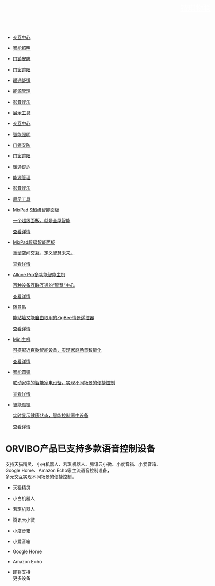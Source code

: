 <html lang="zh-CN" xml:lang="zh-CN">
 <head>
  <meta charset="UTF-8" />
  <title>智能照明系统，智能安防系统，智能影音系统，门窗遮阳系统|铵琪物联</title>
  <link rel="stylesheet" type="text/css" href="global_ch-c3fd5368e5.css" />
  <link rel="stylesheet" type="text/css" href="http://static.orvibo.com/guanwang_second/front/css/orvibo-058bcc0a63.css" />
  <link rel="stylesheet" type="text/css" href="http://static.orvibo.com/guanwang_second/front/css/product_list-7f1b9b8c90.css" />

 </head>
 <body>
  <header class="header">
   <div class="content clear" style="width:1200px;min-width: 1200px;padding:0">
    <a href="anqi.link" style="line-height: 50px; color:white;font-size:24px;">铵琪物联</a>
   </div>
  </header>
  <div class="product_list_container">
   <nav id="top_icon_nav">
    <ul class="clear nav">
     <li onclick="initPage(6);" data-tab="6" class="active"><a href="#6"><i class="icon1"></i><p>交互中心</p></a></li>
     <li onclick="initPage(1);" data-tab="1" class=""><a href="#1"><i class="icon2"></i><p>智能照明</p></a></li>
     <li onclick="initPage(2);" data-tab="2" class=""><a href="#2"><i class="icon3"></i><p>门锁安防</p></a></li>
     <li onclick="initPage(3);" data-tab="3"><a href="#3"><i class="icon4"></i><p>门窗遮阳</p></a></li>
     <li onclick="initPage(4);" data-tab="4"><a href="#4"><i class="icon5"></i><p>暖通舒适</p></a></li>
     <li onclick="initPage(7);" data-tab="7"><a href="#7"><i class="icon6"></i><p>能源管理</p></a></li>
     <li onclick="initPage(5);" data-tab="5"><a href="#5"><i class="icon7"></i><p>影音娱乐</p></a></li>
     <li onclick="initPage(8);" data-tab="8" style="margin-right: 0;"><a href="#8"><i class="icon8"></i><p>展示工具</p></a></li>
    </ul>
   </nav>
   <nav class="top_nav" id="top_nav">
    <ul class="clear nav">
     <li onclick="initPage(6);" data-tab="6" class="active"><a href="#6"><p>交互中心</p></a></li>
     <li onclick="initPage(1);" data-tab="1" class=""><a href="#1"><p>智能照明</p></a></li>
     <li onclick="initPage(2);" data-tab="2" class=""><a href="#2"><p>门锁安防</p></a></li>
     <li onclick="initPage(3);" data-tab="3"><a href="#3"><p>门窗遮阳</p></a></li>
     <li onclick="initPage(4);" data-tab="4"><a href="#4"><p>暖通舒适</p></a></li>
     <li onclick="initPage(7);" data-tab="7"><a href="#7"><p>能源管理</p></a></li>
     <li onclick="initPage(5);" data-tab="5"><a href="#5"><p>影音娱乐</p></a></li>
     <li onclick="initPage(8);" data-tab="8" style="margin-right: 0;"><a href="#8"><p>展示工具</p></a></li>
    </ul>
   </nav>
   <div class="main clear">
    <div class="list" data-id="6" style="display: block;">
     <ul class="clear">
      <li class="clear"><a href="/cn/product/mixpad_s.html" class="block">
        <div class="left">
         <p class="title">MixPad S超级智能面板</p>
         <p class="text">一个超级面板，就是全屋智能</p>
        </div>
        <div class="right">
         <img class="lazy" data-original="https://static.orvibo.com/guanwang_second/front/common/images/product_cover/mixpad_s-2b7567fb69.jpg" alt="" src="https://static.orvibo.com/guanwang_second/front/common/images/product_cover/mixpad_s-2b7567fb69.jpg" style="" />
        </div></a><a href="/cn/product/mixpad_s.html" class="button">查看详情</a></li>
      <li class="clear"><a href="/cn/product/mixpad.html" class="block">
        <div class="left">
         <p class="title">MixPad超级智能面板</p>
         <p class="text">重塑空间交互，定义智慧未来。</p>
        </div>
        <div class="right">
         <img class="lazy" data-original="https://static.orvibo.com/guanwang_second/front/common/images/product_cover/105-ef7d65c6d9.jpg" alt="" src="https://static.orvibo.com/guanwang_second/front/common/images/product_cover/105-ef7d65c6d9.jpg" style="" />
        </div></a><a href="/cn/product/mixpad.html" class="button">查看详情</a></li>
      <li class="clear"><a href="/cn/product/allonePro.html" class="block">
        <div class="left">
         <p class="title">Allone Pro多功能智能主机</p>
         <p class="text">百种设备互联互通的“智慧“中心</p>
        </div>
        <div class="right">
         <img class="lazy" data-original="https://static.orvibo.com/guanwang_second/front/common/images/product_cover/102-3a0755ad98.jpg" alt="" src="https://static.orvibo.com/guanwang_second/front/common/images/product_cover/102-3a0755ad98.jpg" style="" />
        </div></a><a href="/cn/product/allonePro.html" class="button">查看详情</a></li>
      <li class="clear"><a href="/cn/product/tie.html" class="block">
        <div class="left">
         <p class="title">随意贴</p>
         <p class="text">能贴墙又能自由取用的ZigBee情景遥控器</p>
        </div>
        <div class="right">
         <img class="lazy" data-original="https://static.orvibo.com/guanwang_second/front/common/images/product_cover/103-4575f05adc.jpg" alt="" src="https://static.orvibo.com/guanwang_second/front/common/images/product_cover/103-4575f05adc.jpg" style="" />
        </div></a><a href="/cn/product/tie.html" class="button">查看详情</a></li>
      <li class="clear"><a href="/cn/product/miniHost.html" class="block">
        <div class="left">
         <p class="title">Mini主机</p>
         <p class="text">可搭配近百款智能设备，实现家庭场景智能化</p>
        </div>
        <div class="right">
         <img class="lazy" data-original="https://static.orvibo.com/guanwang_second/front/common/images/product_cover/101-a86253e8b4.jpg" alt="" src="data:image/png;base64,iVBORw0KGgoAAAANSUhEUgAAAAEAAAABCAYAAAAfFcSJAAAAAXNSR0IArs4c6QAAAARnQU1BAACxjwv8YQUAAAAJcEhZcwAADsQAAA7EAZUrDhsAAAANSURBVBhXYzh8+PB/AAffA0nNPuCLAAAAAElFTkSuQmCC" />
        </div></a><a href="/cn/product/miniHost.html" class="button">查看详情</a></li>
      <li class="clear"><a href="/cn/product/roundmirror.html" class="block">
        <div class="left">
         <p class="title">智能圆镜</p>
         <p class="text">联动家中的智能家电设备，实现不同场景的便捷控制</p>
        </div>
        <div class="right">
         <img class="lazy" data-original="https://static.orvibo.com/guanwang_second/front/common/images/product_cover/108-258e61781a.jpg" alt="" src="data:image/png;base64,iVBORw0KGgoAAAANSUhEUgAAAAEAAAABCAYAAAAfFcSJAAAAAXNSR0IArs4c6QAAAARnQU1BAACxjwv8YQUAAAAJcEhZcwAADsQAAA7EAZUrDhsAAAANSURBVBhXYzh8+PB/AAffA0nNPuCLAAAAAElFTkSuQmCC" />
        </div></a><a href="/cn/product/roundmirror.html" class="button">查看详情</a></li>
      <li class="clear"><a href="/cn/product/mirror.html" class="block">
        <div class="left">
         <p class="title">智能魔镜</p>
         <p class="text">实时显示健康状态，智能控制家中设备</p>
        </div>
        <div class="right">
         <img class="lazy" data-original="https://static.orvibo.com/guanwang_second/front/common/images/product_cover/104-c0e6a79247.jpg" alt="" src="data:image/png;base64,iVBORw0KGgoAAAANSUhEUgAAAAEAAAABCAYAAAAfFcSJAAAAAXNSR0IArs4c6QAAAARnQU1BAACxjwv8YQUAAAAJcEhZcwAADsQAAA7EAZUrDhsAAAANSURBVBhXYzh8+PB/AAffA0nNPuCLAAAAAElFTkSuQmCC" />
        </div></a><a href="/cn/product/mirror.html" class="button">查看详情</a></li>
     </ul>
    </div>
    <div class="list" data-id="1" style="display: none;">
     <ul class="clear">
      <li class="clear"><a href="/cn/product/jirui.html" class="block">
        <div class="left">
         <p class="title">极锐系列智能开关</p>
         <p class="text">一万小时打造的智能开关，媲美iPhone工艺和品质</p>
        </div>
        <div class="right">
         <img class="lazy" data-original="https://static.orvibo.com/guanwang_second/front/common/images/product_cover/201-4df8b832d0.jpg" alt="" src="https://static.orvibo.com/guanwang_second/front/common/images/product_cover/201-4df8b832d0.jpg" style="" />
        </div></a><a href="/cn/product/jirui.html" class="button">查看详情</a></li>
      <li class="clear"><a href="/cn/product/lightstripe.html" class="block">
        <div class="left">
         <p class="title">智能幻彩灯带</p>
         <p class="text">主照明级别高亮度输出，AI智能识音，光随乐动</p>
        </div>
        <div class="right">
         <img class="lazy" data-original="https://static.orvibo.com/guanwang_second/front/common/images/product_cover/216-313ad51bb5.jpg" alt="" src="https://static.orvibo.com/guanwang_second/front/common/images/product_cover/216-313ad51bb5.jpg" style="" />
        </div></a><a href="/cn/product/lightstripe.html" class="button">查看详情</a></li>
      <li class="clear"><a href="/cn/product/touchclassic.html" class="block">
        <div class="left">
         <p class="title">Touch Classic系列智能开关</p>
         <p class="text">3D深度钢化玻璃面板，0.3毫秒极速响应，一键开关全屋灯光</p>
        </div>
        <div class="right">
         <img class="lazy" data-original="https://static.orvibo.com/guanwang_second/front/common/images/product_cover/202-69e1045dc5.jpg" alt="" src="https://static.orvibo.com/guanwang_second/front/common/images/product_cover/202-69e1045dc5.jpg" style="" />
        </div></a><a href="/cn/product/touchclassic.html" class="button">查看详情</a></li>
      <li class="clear"><a href="/cn/product/jiguang.html" class="block">
        <div class="left">
         <p class="title">极光系列智能开关</p>
         <p class="text">精雕工艺超薄玻璃面板，通透蓝色夜光</p>
        </div>
        <div class="right">
         <img class="lazy" data-original="https://static.orvibo.com/guanwang_second/front/common/images/product_cover/203-22dfe92e33.jpg" alt="" src="https://static.orvibo.com/guanwang_second/front/common/images/product_cover/203-22dfe92e33.jpg" style="" />
        </div></a><a href="/cn/product/jiguang.html" class="button">查看详情</a></li>
      <li class="clear"><a href="/cn/product/baijin.html" class="block">
        <div class="left">
         <p class="title">白金系列智能开关</p>
         <p class="text">宛若白色钢琴烤漆机身，高灵敏电容式触摸</p>
        </div>
        <div class="right">
         <img class="lazy" data-original="https://static.orvibo.com/guanwang_second/front/common/images/product_cover/204-4d2b3646ae.jpg" alt="" src="data:image/png;base64,iVBORw0KGgoAAAANSUhEUgAAAAEAAAABCAYAAAAfFcSJAAAAAXNSR0IArs4c6QAAAARnQU1BAACxjwv8YQUAAAAJcEhZcwAADsQAAA7EAZUrDhsAAAANSURBVBhXYzh8+PB/AAffA0nNPuCLAAAAAElFTkSuQmCC" />
        </div></a><a href="/cn/product/baijin.html" class="button">查看详情</a></li>
      <li class="clear"><a href="/cn/product/rgb_controller.html" class="block">
        <div class="left">
         <p class="title">RGB控制盒</p>
         <p class="text">轻松调节灯光的颜色和色温</p>
        </div>
        <div class="right">
         <img class="lazy" data-original="https://static.orvibo.com/guanwang_second/front/common/images/product_cover/215-3b8d488cc5.jpg" alt="" src="data:image/png;base64,iVBORw0KGgoAAAANSUhEUgAAAAEAAAABCAYAAAAfFcSJAAAAAXNSR0IArs4c6QAAAARnQU1BAACxjwv8YQUAAAAJcEhZcwAADsQAAA7EAZUrDhsAAAANSURBVBhXYzh8+PB/AAffA0nNPuCLAAAAAElFTkSuQmCC" />
        </div></a><a href="/cn/product/rgb_controller.html" class="button">查看详情</a></li>
     </ul>
    </div>
    <div class="list" data-id="2" style="display: none;">
     <ul class="clear">
      <li class="clear"><a href="/cn/product/c1/index.html" class="block">
        <div class="left">
         <p class="title">智能门锁 C1</p>
         <p class="text">9大硬科技，创造极致安全和智能体验</p>
        </div>
        <div class="right">
         <img class="lazy" data-original="https://static.orvibo.com/guanwang_second/front/common/images/product_cover/C1-d77500a908.jpg" alt="" src="https://static.orvibo.com/guanwang_second/front/common/images/product_cover/C1-d77500a908.jpg" style="" />
        </div></a><a href="/cn/product/c1/index.html" class="button">查看详情</a></li>
      <li class="clear"><a href="/cn/product/t1/index.html" class="block">
        <div class="left">
         <p class="title">智能门锁 T1</p>
         <p class="text">0.3秒极速解锁，500天超长续航，255个扩展传感器，iF金奖团队设计</p>
        </div>
        <div class="right">
         <img class="lazy" data-original="https://static.orvibo.com/guanwang_second/front/common/images/product_cover/301-a51f36c452.jpg" alt="" src="https://static.orvibo.com/guanwang_second/front/common/images/product_cover/301-a51f36c452.jpg" style="" />
        </div></a><a href="/cn/product/t1/index.html" class="button">查看详情</a></li>
      <li class="clear"><a href="/cn/product/t1c/index.html" class="block">
        <div class="left">
         <p class="title">智能门锁 T1C</p>
         <p class="text">极致安全，气质不凡</p>
        </div>
        <div class="right">
         <img class="lazy" data-original="https://static.orvibo.com/guanwang_second/front/common/images/product_cover/319-f48813e77f.jpg" alt="" src="https://static.orvibo.com/guanwang_second/front/common/images/product_cover/319-f48813e77f.jpg" style="" />
        </div></a><a href="/cn/product/t1c/index.html" class="button">查看详情</a></li>
      <li class="clear"><a href="/cn/product/xiaoou.html" class="block">
        <div class="left">
         <p class="title">小欧智能摄像机</p>
         <p class="text">能听能说能看，手机远程观看</p>
        </div>
        <div class="right">
         <img class="lazy" data-original="https://static.orvibo.com/guanwang_second/front/common/images/product_cover/303-5b103aa78e.jpg" alt="" src="https://static.orvibo.com/guanwang_second/front/common/images/product_cover/303-5b103aa78e.jpg" style="" />
        </div></a><a href="/cn/product/xiaoou.html" class="button">查看详情</a></li>
      <li class="clear"><a href="/cn/product/yuntai.html" class="block">
        <div class="left">
         <p class="title">智能云台摄像机</p>
         <p class="text">高清画质 360&deg;全景巡航 ，看得清更看得全</p>
        </div>
        <div class="right">
         <img class="lazy" data-original="https://static.orvibo.com/guanwang_second/front/common/images/product_cover/304-b3cdbd0735.jpg" alt="" src="data:image/png;base64,iVBORw0KGgoAAAANSUhEUgAAAAEAAAABCAYAAAAfFcSJAAAAAXNSR0IArs4c6QAAAARnQU1BAACxjwv8YQUAAAAJcEhZcwAADsQAAA7EAZUrDhsAAAANSURBVBhXYzh8+PB/AAffA0nNPuCLAAAAAElFTkSuQmCC" />
        </div></a><a href="/cn/product/yuntai.html" class="button">查看详情</a></li>
      <li class="clear"><a href="/cn/product/chuanganqi.html" class="block">
        <div class="left">
         <p class="title">传感器接入盒</p>
         <p class="text">可让传统有线传感器与欧瑞博支持的智能产品实现互联互通</p>
        </div>
        <div class="right">
         <img class="lazy" data-original="https://static.orvibo.com/guanwang_second/front/common/images/product_cover/305-3b8d488cc5.jpg" alt="" src="data:image/png;base64,iVBORw0KGgoAAAANSUhEUgAAAAEAAAABCAYAAAAfFcSJAAAAAXNSR0IArs4c6QAAAARnQU1BAACxjwv8YQUAAAAJcEhZcwAADsQAAA7EAZUrDhsAAAANSURBVBhXYzh8+PB/AAffA0nNPuCLAAAAAElFTkSuQmCC" />
        </div></a><a href="/cn/product/chuanganqi.html" class="button">查看详情</a></li>
      <li class="clear"><a href="/cn/product/safepackage.html" class="block">
        <div class="left">
         <p class="title">安防套件</p>
         <p class="text">全方位守护家庭安全</p>
        </div>
        <div class="right">
         <img class="lazy" data-original="https://static.orvibo.com/guanwang_second/front/common/images/product_cover/302-415a29de40.jpg" alt="" src="data:image/png;base64,iVBORw0KGgoAAAANSUhEUgAAAAEAAAABCAYAAAAfFcSJAAAAAXNSR0IArs4c6QAAAARnQU1BAACxjwv8YQUAAAAJcEhZcwAADsQAAA7EAZUrDhsAAAANSURBVBhXYzh8+PB/AAffA0nNPuCLAAAAAElFTkSuQmCC" />
        </div></a><a href="/cn/product/safepackage.html" class="button">查看详情</a></li>
      <li class="clear"><a href="/cn/product/doorsensor.html" class="block">
        <div class="left">
         <p class="title">门窗传感器</p>
         <p class="text">时刻感应门窗的开关状态</p>
        </div>
        <div class="right">
         <img class="lazy" data-original="https://static.orvibo.com/guanwang_second/front/common/images/product_cover/307-d9e32d883f.jpg" alt="" src="data:image/png;base64,iVBORw0KGgoAAAANSUhEUgAAAAEAAAABCAYAAAAfFcSJAAAAAXNSR0IArs4c6QAAAARnQU1BAACxjwv8YQUAAAAJcEhZcwAADsQAAA7EAZUrDhsAAAANSURBVBhXYzh8+PB/AAffA0nNPuCLAAAAAElFTkSuQmCC" />
        </div></a><a href="/cn/product/doorsensor.html" class="button">查看详情</a></li>
      <li class="clear"><a href="/cn/product/bodysensor.html" class="block">
        <div class="left">
         <p class="title">人体传感器</p>
         <p class="text">灵敏感应异常移动</p>
        </div>
        <div class="right">
         <img class="lazy" data-original="https://static.orvibo.com/guanwang_second/front/common/images/product_cover/306-3ff76e1b0a.jpg" alt="" src="data:image/png;base64,iVBORw0KGgoAAAANSUhEUgAAAAEAAAABCAYAAAAfFcSJAAAAAXNSR0IArs4c6QAAAARnQU1BAACxjwv8YQUAAAAJcEhZcwAADsQAAA7EAZUrDhsAAAANSURBVBhXYzh8+PB/AAffA0nNPuCLAAAAAElFTkSuQmCC" />
        </div></a><a href="/cn/product/bodysensor.html" class="button">查看详情</a></li>
      <li class="clear"><a href="/cn/product/temp_hum_sensor.html" class="block">
        <div class="left">
         <p class="title">温湿度传感器</p>
         <p class="text">实时感应室内温湿度，联动创造舒适家居环境</p>
        </div>
        <div class="right">
         <img class="lazy" data-original="https://static.orvibo.com/guanwang_second/front/common/images/product_cover/308-68a450fefc.jpg" alt="" src="data:image/png;base64,iVBORw0KGgoAAAANSUhEUgAAAAEAAAABCAYAAAAfFcSJAAAAAXNSR0IArs4c6QAAAARnQU1BAACxjwv8YQUAAAAJcEhZcwAADsQAAA7EAZUrDhsAAAANSURBVBhXYzh8+PB/AAffA0nNPuCLAAAAAElFTkSuQmCC" />
        </div></a><a href="/cn/product/temp_hum_sensor.html" class="button">查看详情</a></li>
      <li class="clear"><a href="/cn/product/co_alarm.html" class="block">
        <div class="left">
         <p class="title">智能一氧化碳报警器</p>
         <p class="text">灵敏检测一氧化碳浓度，异常立即报警提醒</p>
        </div>
        <div class="right">
         <img class="lazy" data-original="https://static.orvibo.com/guanwang_second/front/common/images/product_cover/309-1c51a9f46e.jpg" alt="" src="data:image/png;base64,iVBORw0KGgoAAAANSUhEUgAAAAEAAAABCAYAAAAfFcSJAAAAAXNSR0IArs4c6QAAAARnQU1BAACxjwv8YQUAAAAJcEhZcwAADsQAAA7EAZUrDhsAAAANSURBVBhXYzh8+PB/AAffA0nNPuCLAAAAAElFTkSuQmCC" />
        </div></a><a href="/cn/product/co_alarm.html" class="button">查看详情</a></li>
      <li class="clear"><a href="/cn/product/gas_sensor.html" class="block">
        <div class="left">
         <p class="title">智能可燃气体传感器</p>
         <p class="text">检测燃气浓度，超大音鸣报警，异常早知晓</p>
        </div>
        <div class="right">
         <img class="lazy" data-original="https://static.orvibo.com/guanwang_second/front/common/images/product_cover/311-77e487fd32.jpg" alt="" src="data:image/png;base64,iVBORw0KGgoAAAANSUhEUgAAAAEAAAABCAYAAAAfFcSJAAAAAXNSR0IArs4c6QAAAARnQU1BAACxjwv8YQUAAAAJcEhZcwAADsQAAA7EAZUrDhsAAAANSURBVBhXYzh8+PB/AAffA0nNPuCLAAAAAElFTkSuQmCC" />
        </div></a><a href="/cn/product/gas_sensor.html" class="button">查看详情</a></li>
      <li class="clear"><a href="/cn/product/photoelectric_alarm.html" class="block">
        <div class="left">
         <p class="title">智能光电烟雾报警器</p>
         <p class="text">实时监测烟雾发生，阻止危险扩散蔓延</p>
        </div>
        <div class="right">
         <img class="lazy" data-original="https://static.orvibo.com/guanwang_second/front/common/images/product_cover/312-cddf176d22.jpg" alt="" src="data:image/png;base64,iVBORw0KGgoAAAANSUhEUgAAAAEAAAABCAYAAAAfFcSJAAAAAXNSR0IArs4c6QAAAARnQU1BAACxjwv8YQUAAAAJcEhZcwAADsQAAA7EAZUrDhsAAAANSURBVBhXYzh8+PB/AAffA0nNPuCLAAAAAElFTkSuQmCC" />
        </div></a><a href="/cn/product/photoelectric_alarm.html" class="button">查看详情</a></li>
      <li class="clear"><a href="/cn/product/water_alarm.html" class="block">
        <div class="left">
         <p class="title">智能水浸报警器</p>
         <p class="text">实时感应水体，联动传感解决溢水漏水难题</p>
        </div>
        <div class="right">
         <img class="lazy" data-original="https://static.orvibo.com/guanwang_second/front/common/images/product_cover/313-ce5311b947.jpg" alt="" src="data:image/png;base64,iVBORw0KGgoAAAANSUhEUgAAAAEAAAABCAYAAAAfFcSJAAAAAXNSR0IArs4c6QAAAARnQU1BAACxjwv8YQUAAAAJcEhZcwAADsQAAA7EAZUrDhsAAAANSURBVBhXYzh8+PB/AAffA0nNPuCLAAAAAElFTkSuQmCC" />
        </div></a><a href="/cn/product/water_alarm.html" class="button">查看详情</a></li>
      <li class="clear"><a href="/cn/product/sos.html" class="block">
        <div class="left">
         <p class="title">SOS紧急按钮</p>
         <p class="text">当老人小孩遇险，一键紧急求救</p>
        </div>
        <div class="right">
         <img class="lazy" data-original="https://static.orvibo.com/guanwang_second/front/common/images/product_cover/314-b4fea762af.jpg" alt="" src="data:image/png;base64,iVBORw0KGgoAAAANSUhEUgAAAAEAAAABCAYAAAAfFcSJAAAAAXNSR0IArs4c6QAAAARnQU1BAACxjwv8YQUAAAAJcEhZcwAADsQAAA7EAZUrDhsAAAANSURBVBhXYzh8+PB/AAffA0nNPuCLAAAAAElFTkSuQmCC" />
        </div></a><a href="/cn/product/sos.html" class="button">查看详情</a></li>
     </ul>
    </div>
    <div class="list" data-id="4" style="display: none;">
     <ul class="clear">
      <li class="clear"><a href="/cn/product/airmasterpro.html" class="block">
        <div class="left">
         <p class="title">AirMaster 中央空调智能升级套件</p>
         <p class="text">让中央空调用户得到超乎想象的便捷</p>
        </div>
        <div class="right">
         <img class="lazy" data-original="https://static.orvibo.com/guanwang_second/front/common/images/product_cover/505-1f962bf5b8.jpg" alt="" src="data:image/png;base64,iVBORw0KGgoAAAANSUhEUgAAAAEAAAABCAYAAAAfFcSJAAAAAXNSR0IArs4c6QAAAARnQU1BAACxjwv8YQUAAAAJcEhZcwAADsQAAA7EAZUrDhsAAAANSURBVBhXYzh8+PB/AAffA0nNPuCLAAAAAElFTkSuQmCC" />
        </div></a><a href="/cn/product/airmasterpro.html" class="button">查看详情</a></li>
      <li class="clear"><a href="/cn/product/air_pannel.html" class="block">
        <div class="left">
         <p class="title">空调面板</p>
         <p class="text">智能远程控制空调，联动调节温度</p>
        </div>
        <div class="right">
         <img class="lazy" data-original="https://static.orvibo.com/guanwang_second/front/common/images/product_cover/502-961cdc6cc3.jpg" alt="" src="data:image/png;base64,iVBORw0KGgoAAAANSUhEUgAAAAEAAAABCAYAAAAfFcSJAAAAAXNSR0IArs4c6QAAAARnQU1BAACxjwv8YQUAAAAJcEhZcwAADsQAAA7EAZUrDhsAAAANSURBVBhXYzh8+PB/AAffA0nNPuCLAAAAAElFTkSuQmCC" />
        </div></a><a href="/cn/product/air_pannel.html" class="button">查看详情</a></li>
      <li class="clear"><a href="/cn/product/dinuan.html" class="block">
        <div class="left">
         <p class="title">地暖面板</p>
         <p class="text">更聪明的供暖方案，舒适节能，持家有道</p>
        </div>
        <div class="right">
         <img class="lazy" data-original="https://static.orvibo.com/guanwang_second/front/common/images/product_cover/504-13dd688eee.jpg" alt="" src="data:image/png;base64,iVBORw0KGgoAAAANSUhEUgAAAAEAAAABCAYAAAAfFcSJAAAAAXNSR0IArs4c6QAAAARnQU1BAACxjwv8YQUAAAAJcEhZcwAADsQAAA7EAZUrDhsAAAANSURBVBhXYzh8+PB/AAffA0nNPuCLAAAAAElFTkSuQmCC" />
        </div></a><a href="/cn/product/dinuan.html" class="button">查看详情</a></li>
     </ul>
    </div>
    <div class="list" data-id="5" style="display: none;">
     <ul class="clear">
      <li class="clear"><a href="/cn/product/xiaofang.html" class="block">
        <div class="left">
         <p class="title">小方智能遥控器</p>
         <p class="text">一个替代所有遥控器，让普通家电秒变智能</p>
        </div>
        <div class="right">
         <img class="lazy" data-original="https://static.orvibo.com/guanwang_second/front/common/images/product_cover/701-d55a9376dd.jpg" alt="" src="data:image/png;base64,iVBORw0KGgoAAAANSUhEUgAAAAEAAAABCAYAAAAfFcSJAAAAAXNSR0IArs4c6QAAAARnQU1BAACxjwv8YQUAAAAJcEhZcwAADsQAAA7EAZUrDhsAAAANSURBVBhXYzh8+PB/AAffA0nNPuCLAAAAAElFTkSuQmCC" />
        </div></a><a href="/cn/product/xiaofang.html" class="button">查看详情</a></li>
      <li class="clear"><a href="/cn/product/infrared.html" class="block">
        <div class="left">
         <p class="title">ZigBee红外转发器</p>
         <p class="text">轻松控制红外家电，联动定制多种智能情景</p>
        </div>
        <div class="right">
         <img class="lazy" data-original="https://static.orvibo.com/guanwang_second/front/common/images/product_cover/702-3a0755ad98.jpg" alt="" src="data:image/png;base64,iVBORw0KGgoAAAANSUhEUgAAAAEAAAABCAYAAAAfFcSJAAAAAXNSR0IArs4c6QAAAARnQU1BAACxjwv8YQUAAAAJcEhZcwAADsQAAA7EAZUrDhsAAAANSURBVBhXYzh8+PB/AAffA0nNPuCLAAAAAElFTkSuQmCC" />
        </div></a><a href="/cn/product/infrared.html" class="button">查看详情</a></li>
     </ul>
    </div>
    <div class="list" data-id="7" style="display: none;">
     <ul class="clear">
      <li class="clear"><a href="/cn/product/s30c.html" class="block">
        <div class="left">
         <p class="title">S30c智能插座</p>
         <p class="text">日本优良设计奖，缤纷四色，智能远程控制</p>
        </div>
        <div class="right">
         <img class="lazy" data-original="https://static.orvibo.com/guanwang_second/front/common/images/product_cover/609-cbf135928a.jpg" alt="" src="data:image/png;base64,iVBORw0KGgoAAAANSUhEUgAAAAEAAAABCAYAAAAfFcSJAAAAAXNSR0IArs4c6QAAAARnQU1BAACxjwv8YQUAAAAJcEhZcwAADsQAAA7EAZUrDhsAAAANSURBVBhXYzh8+PB/AAffA0nNPuCLAAAAAElFTkSuQmCC" />
        </div></a><a href="/cn/product/s30c.html" class="button">查看详情</a></li>
      <li class="clear"><a href="/cn/product/s20c.html" class="block">
        <div class="left">
         <p class="title">S20c智能插座</p>
         <p class="text">智能定时,手机远程控制，让传统家电秒变智能</p>
        </div>
        <div class="right">
         <img class="lazy" data-original="https://static.orvibo.com/guanwang_second/front/common/images/product_cover/603-c12bbb9af2.jpg" alt="" src="data:image/png;base64,iVBORw0KGgoAAAANSUhEUgAAAAEAAAABCAYAAAAfFcSJAAAAAXNSR0IArs4c6QAAAARnQU1BAACxjwv8YQUAAAAJcEhZcwAADsQAAA7EAZUrDhsAAAANSURBVBhXYzh8+PB/AAffA0nNPuCLAAAAAElFTkSuQmCC" />
        </div></a><a href="/cn/product/s20c.html" class="button">查看详情</a></li>
     </ul>
    </div>
    <div class="list" data-id="3" style="display: none;">
     <ul class="clear">
      <li class="clear"><a href="/cn/product/dabaidianji.html" class="block">
        <div class="left">
         <p class="title">大白智能窗帘电机Wi-Fi版</p>
         <p class="text">Wi-Fi直连，无需网关更智能</p>
        </div>
        <div class="right">
         <img class="lazy" data-original="https://static.orvibo.com/guanwang_second/front/common/images/product_cover/406-2a105824fa.jpg" alt="" src="data:image/png;base64,iVBORw0KGgoAAAANSUhEUgAAAAEAAAABCAYAAAAfFcSJAAAAAXNSR0IArs4c6QAAAARnQU1BAACxjwv8YQUAAAAJcEhZcwAADsQAAA7EAZUrDhsAAAANSURBVBhXYzh8+PB/AAffA0nNPuCLAAAAAElFTkSuQmCC" />
        </div></a><a href="/cn/product/dabaidianji.html" class="button">查看详情</a></li>
      <li class="clear"><a href="/cn/product/chuanglian.html" class="block">
        <div class="left">
         <p class="title">智能开合帘套装巧克力版</p>
         <p class="text">小身材大扭力，一款新旧房都能装的智能窗帘</p>
        </div>
        <div class="right">
         <img class="lazy" data-original="https://static.orvibo.com/guanwang_second/front/common/images/product_cover/401-4d3488261c.jpg" alt="" src="data:image/png;base64,iVBORw0KGgoAAAANSUhEUgAAAAEAAAABCAYAAAAfFcSJAAAAAXNSR0IArs4c6QAAAARnQU1BAACxjwv8YQUAAAAJcEhZcwAADsQAAA7EAZUrDhsAAAANSURBVBhXYzh8+PB/AAffA0nNPuCLAAAAAElFTkSuQmCC" />
        </div></a><a href="/cn/product/chuanglian.html" class="button">查看详情</a></li>
      <li class="clear"><a href="/cn/product/chuanglian2.html" class="block">
        <div class="left">
         <p class="title">超静音智能开合帘电机</p>
         <p class="text">高端、超静音智能窗帘革新力作</p>
        </div>
        <div class="right">
         <img class="lazy" data-original="https://static.orvibo.com/guanwang_second/front/common/images/product_cover/402-c60d988fa4.jpg" alt="" src="data:image/png;base64,iVBORw0KGgoAAAANSUhEUgAAAAEAAAABCAYAAAAfFcSJAAAAAXNSR0IArs4c6QAAAARnQU1BAACxjwv8YQUAAAAJcEhZcwAADsQAAA7EAZUrDhsAAAANSURBVBhXYzh8+PB/AAffA0nNPuCLAAAAAElFTkSuQmCC" />
        </div></a><a href="/cn/product/chuanglian2.html" class="button">查看详情</a></li>
      <li class="clear"><a href="/cn/product/controlbox.html" class="block">
        <div class="left">
         <p class="title">多功能控制盒</p>
         <p class="text">联动普通窗帘电机，让窗帘、窗户巧变智能</p>
        </div>
        <div class="right">
         <img class="lazy" data-original="https://static.orvibo.com/guanwang_second/front/common/images/product_cover/403-3b8d488cc5.jpg" alt="" src="data:image/png;base64,iVBORw0KGgoAAAANSUhEUgAAAAEAAAABCAYAAAAfFcSJAAAAAXNSR0IArs4c6QAAAARnQU1BAACxjwv8YQUAAAAJcEhZcwAADsQAAA7EAZUrDhsAAAANSURBVBhXYzh8+PB/AAffA0nNPuCLAAAAAElFTkSuQmCC" />
        </div></a><a href="/cn/product/controlbox.html" class="button">查看详情</a></li>
      <li class="clear"><a href="/cn/product/dryingrack.html" class="block">
        <div class="left">
         <p class="title">智能晾衣架</p>
         <p class="text">智能风干杀菌，让晾衣难题不再有</p>
        </div>
        <div class="right">
         <img class="lazy" data-original="https://static.orvibo.com/guanwang_second/front/common/images/product_cover/404-20d33db731.jpg" alt="" src="data:image/png;base64,iVBORw0KGgoAAAANSUhEUgAAAAEAAAABCAYAAAAfFcSJAAAAAXNSR0IArs4c6QAAAARnQU1BAACxjwv8YQUAAAAJcEhZcwAADsQAAA7EAZUrDhsAAAANSURBVBhXYzh8+PB/AAffA0nNPuCLAAAAAElFTkSuQmCC" />
        </div></a><a href="/cn/product/dryingrack.html" class="button">查看详情</a></li>
     </ul>
    </div>
    <div class="list" data-id="8" style="display: none;">
     <ul class="clear">
      <li class="clear"><a href="/cn/product/sandtable/index.html" class="block">
        <div class="left">
         <p class="title">智能家居Mini体验厅Lite版</p>
         <p class="text">最小门店场景，体验全宅智能家居</p>
        </div>
        <div class="right">
         <img class="lazy" data-original="https://static.orvibo.com/guanwang_second/front/common/images/product_cover/sandtable-2a5d37c8ad.jpg" alt="" src="data:image/png;base64,iVBORw0KGgoAAAANSUhEUgAAAAEAAAABCAYAAAAfFcSJAAAAAXNSR0IArs4c6QAAAARnQU1BAACxjwv8YQUAAAAJcEhZcwAADsQAAA7EAZUrDhsAAAANSURBVBhXYzh8+PB/AAffA0nNPuCLAAAAAElFTkSuQmCC" />
        </div></a><a href="/cn/product/sandtable/index.html" class="button">查看详情</a></li>
      <li class="clear"><a href="/cn/product/miniroom.html" class="block">
        <div class="left">
         <p class="title">轻奢级智能家居体验厅（高保真mini版）</p>
         <p class="text">方寸之间，尽显智慧与奢华</p>
        </div>
        <div class="right">
         <img class="lazy" data-original="https://static.orvibo.com/guanwang_second/front/common/images/product_cover/801-aaf8046b04.jpg" alt="" src="data:image/png;base64,iVBORw0KGgoAAAANSUhEUgAAAAEAAAABCAYAAAAfFcSJAAAAAXNSR0IArs4c6QAAAARnQU1BAACxjwv8YQUAAAAJcEhZcwAADsQAAA7EAZUrDhsAAAANSURBVBhXYzh8+PB/AAffA0nNPuCLAAAAAElFTkSuQmCC" />
        </div></a><a href="/cn/product/miniroom.html" class="button">查看详情</a></li>
     </ul>
    </div>
    <div class="robot_list">
     <h1>ORVIBO产品已支持多款语音控制设备</h1>
     <p>支持天猫精灵、小白机器人、若琪机器人、腾讯云小微、小度音箱、小爱音箱、Google Home、Amazon Echo等主流语音控制设备，<br />多元交互实现不同场景的便捷控制。</p>
     <ul class="clearfix">
      <li class="rl_item1"><i class="rli_icon"></i><p>天猫精灵</p></li>
      <li class="rl_item2"><i class="rli_icon"></i><p>小白机器人</p></li>
      <li class="rl_item3"><i class="rli_icon"></i><p>若琪机器人</p></li>
      <li class="rl_item4"><i class="rli_icon"></i><p>腾讯云小微</p></li>
      <li class="rl_item8"><i class="rli_icon"></i><p>小度音箱</p></li>
      <li class="rl_item9"><i class="rli_icon"></i><p>小爱音箱</p></li>
      <li class="rl_item5"><i class="rli_icon"></i><p>Google Home</p></li>
      <li class="rl_item6"><i class="rli_icon"></i><p>Amazon Echo</p></li>
      <li class="rl_item7"><p>即将支持<br />更多设备</p></li>
     </ul>
    </div>
   </div>
  </div>


  <script type="text/javascript" src="http://static.orvibo.com/guanwang_second/front/bower_components/jquery/dist/jquery.min.js"></script>
  <script type="text/javascript" src="http://static.orvibo.com/guanwang_second/front/js/jquery.lazyload.min-75578efdd4.js"></script>

  </noscript>
  <script>!function ($) {
    $(window).scroll(function () {
      var top = $(document).scrollTop()
      if(top > 130){
        $('#top_nav').addClass('top_nav_scroll')
      }else{
        $('#top_nav').removeClass('top_nav_scroll')
      }
    })
  }(jQuery)
  $(document).ready(function () {
    pageHashChange();
  })
  $(window).on("hashchange", function () {
    pageHashChange();
  });
  function pageHashChange() {
    var $list = $(".product_list_container .list")
    var arr = document.location.href.split("#")
    $("#top_nav .nav>li").removeClass("active")
    $("#top_icon_nav .nav>li").removeClass("active")
    if (arr.length == 1) {
      $list.eq(0).show()
      $("#top_nav .nav>li").eq(0).addClass('active')
      $("#top_icon_nav .nav>li").eq(0).addClass('active')
      $('html').scrollTop(0);
      $('body').scrollTop(0);
      $(document).scrollTop(0);
      $("img.lazy").lazyload({ effect: "fadeIn" });
    } else {
      initPage(arr[1])
    }
  }
  function initPage(id) {
    var $list = $(".product_list_container .list")
    $list.hide();
    for (var i = 0; i < $list.length; i++) {
      if ($list.eq(i).attr("data-id") == id) {
        $list.eq(i).show()
        break;
      }
    }
    var lis = $("#top_nav .nav>li")
    var lis1 = $("#top_icon_nav .nav>li")
    for (var i = 0; i < lis.length; i++) {
      if (lis.eq(i).attr("data-tab") == id) {
        lis.eq(i).addClass('active')
        lis1.eq(i).addClass('active')
        break;
      }
    }
    $('html').scrollTop(0);
    $('body').scrollTop(0);
    $(document).scrollTop(0);
    $("img.lazy").lazyload({ effect: "fadeIn" });
  }</script>
 </body>
</html>
